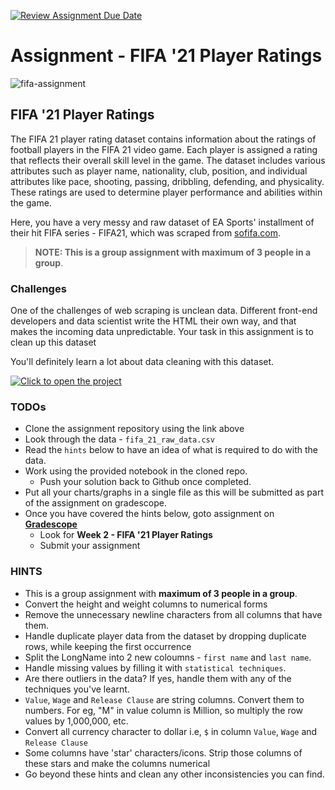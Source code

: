 [![Review Assignment Due Date](https://classroom.github.com/assets/deadline-readme-button-24ddc0f5d75046c5622901739e7c5dd533143b0c8e959d652212380cedb1ea36.svg)](https://classroom.github.com/a/QOGw3bTY)
# Assignment - FIFA '21 Player Ratings

![fifa-assignment](/config/fifa-assignment.jpeg)

## FIFA '21 Player Ratings
The FIFA 21 player rating dataset contains information about the ratings of football players in the FIFA 21 video game. Each player is assigned a rating that reflects their overall skill level in the game. The dataset includes various attributes such as player name, nationality, club, position, and individual attributes like pace, shooting, passing, dribbling, defending, and physicality. These ratings are used to determine player performance and abilities within the game.

Here, you have a very messy and raw dataset of EA Sports' installment of their hit FIFA series - FIFA21, which was scraped from [sofifa.com](https://sofifa.com).

> **NOTE: This is a group assignment with maximum of 3 people in a group**.

### Challenges
One of the challenges of web scraping is unclean data. Different front-end developers and data scientist write the HTML their own way, and that makes the incoming data unpredictable. Your task in this assignment is to clean up this dataset

You'll definitely learn a lot about data cleaning with this dataset.

[![Click to open the project](https://img.shields.io/static/v1?label=Open%20Project&message=FIFA-21%20Player%20Ratings&color=blue)](https://github.com/kiboschool/fifa-21-player-ratings.git)


### TODOs
- Clone the assignment repository using the link above
- Look through the data - `fifa_21_raw_data.csv`
- Read the `hints` below to have an idea of what is required to do with the data.
- Work using the provided notebook in the cloned repo.
    - Push your solution back to Github once completed.
- Put all your charts/graphs in a single file as this will be submitted as part of the assignment on gradescope.
- Once you have covered the hints below, goto assignment on **[Gradescope](https://www.gradescope.com/courses/544001/assignments)**
    - Look for **Week 2 - FIFA '21 Player Ratings**
    - Submit your assignment


### HINTS
- This is a group assignment with **maximum of 3 people in a group**.
- Convert the height and weight columns to numerical forms
- Remove the unnecessary newline characters from all columns that have them.
- Handle duplicate player data from the dataset by dropping duplicate rows, while keeping the first occurrence
- Split the LongName into 2 new coloumns - `first name` and `last name`.
- Handle missing values by filling it with `statistical techniques`.
- Are there outliers in the data? If yes, handle them with any of the techniques you've learnt.
- `Value`, `Wage` and `Release Clause` are string columns. Convert them to numbers. For eg, "M" in value column is Million, so multiply the row values by 1,000,000, etc.
- Convert all currency character to dollar i.e, `$` in column `Value`, `Wage` and `Release Clause`
- Some columns have 'star' characters/icons. Strip those columns of these stars and make the columns numerical
- Go beyond these hints and clean any other inconsistencies you can find.
